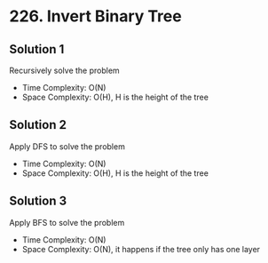 # 226. Invert Binary Tree
## Solution 1
Recursively solve the problem
* Time Complexity: O(N)
* Space Complexity: O(H), H is the height of the tree 

## Solution 2
Apply DFS to solve the problem
* Time Complexity: O(N)
* Space Complexity: O(H), H is the height of the tree 

## Solution 3
Apply BFS to solve the problem
* Time Complexity: O(N)
* Space Complexity: O(N), it happens if the tree only has one layer
